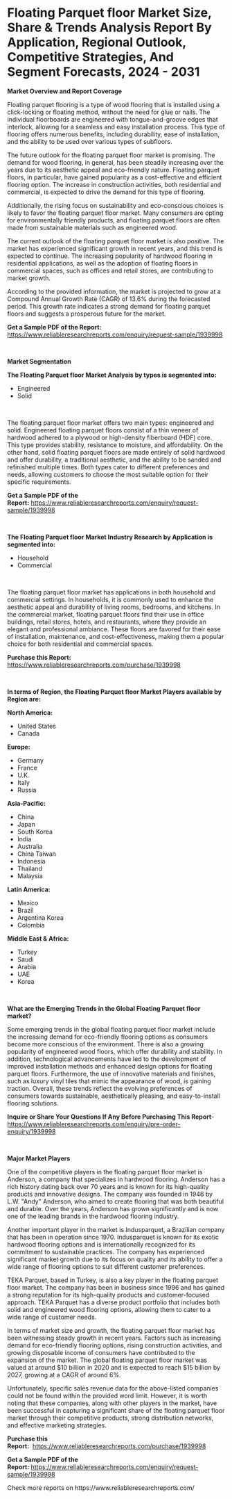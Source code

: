 <p><h1>Floating Parquet floor Market Size, Share & Trends Analysis Report By Application, Regional Outlook, Competitive Strategies, And Segment Forecasts, 2024 - 2031</h1></p><p><strong>Market Overview and Report Coverage</strong></p>
<p><p>Floating parquet flooring is a type of wood flooring that is installed using a click-locking or floating method, without the need for glue or nails. The individual floorboards are engineered with tongue-and-groove edges that interlock, allowing for a seamless and easy installation process. This type of flooring offers numerous benefits, including durability, ease of installation, and the ability to be used over various types of subfloors.</p><p>The future outlook for the floating parquet floor market is promising. The demand for wood flooring, in general, has been steadily increasing over the years due to its aesthetic appeal and eco-friendly nature. Floating parquet floors, in particular, have gained popularity as a cost-effective and efficient flooring option. The increase in construction activities, both residential and commercial, is expected to drive the demand for this type of flooring.</p><p>Additionally, the rising focus on sustainability and eco-conscious choices is likely to favor the floating parquet floor market. Many consumers are opting for environmentally friendly products, and floating parquet floors are often made from sustainable materials such as engineered wood.</p><p>The current outlook of the floating parquet floor market is also positive. The market has experienced significant growth in recent years, and this trend is expected to continue. The increasing popularity of hardwood flooring in residential applications, as well as the adoption of floating floors in commercial spaces, such as offices and retail stores, are contributing to market growth.</p><p>According to the provided information, the market is projected to grow at a Compound Annual Growth Rate (CAGR) of 13.6% during the forecasted period. This growth rate indicates a strong demand for floating parquet floors and suggests a prosperous future for the market.</p></p>
<p><strong>Get a Sample PDF of the Report:</strong> <a href="https://www.reliableresearchreports.com/enquiry/request-sample/1939998">https://www.reliableresearchreports.com/enquiry/request-sample/1939998</a></p>
<p>&nbsp;</p>
<p><strong>Market Segmentation</strong></p>
<p><strong>The Floating Parquet floor Market Analysis by types is segmented into:</strong></p>
<p><ul><li>Engineered</li><li>Solid</li></ul></p>
<p>&nbsp;</p>
<p><p>The floating parquet floor market offers two main types: engineered and solid. Engineered floating parquet floors consist of a thin veneer of hardwood adhered to a plywood or high-density fiberboard (HDF) core. This type provides stability, resistance to moisture, and affordability. On the other hand, solid floating parquet floors are made entirely of solid hardwood and offer durability, a traditional aesthetic, and the ability to be sanded and refinished multiple times. Both types cater to different preferences and needs, allowing customers to choose the most suitable option for their specific requirements.</p></p>
<p><strong>Get a Sample PDF of the Report:</strong>&nbsp;<a href="https://www.reliableresearchreports.com/enquiry/request-sample/1939998">https://www.reliableresearchreports.com/enquiry/request-sample/1939998</a></p>
<p>&nbsp;</p>
<p><strong>The Floating Parquet floor Market Industry Research by Application is segmented into:</strong></p>
<p><ul><li>Household</li><li>Commercial</li></ul></p>
<p>&nbsp;</p>
<p><p>The floating parquet floor market has applications in both household and commercial settings. In households, it is commonly used to enhance the aesthetic appeal and durability of living rooms, bedrooms, and kitchens. In the commercial market, floating parquet floors find their use in office buildings, retail stores, hotels, and restaurants, where they provide an elegant and professional ambiance. These floors are favored for their ease of installation, maintenance, and cost-effectiveness, making them a popular choice for both residential and commercial spaces.</p></p>
<p><strong>Purchase this Report:</strong>&nbsp; <a href="https://www.reliableresearchreports.com/purchase/1939998">https://www.reliableresearchreports.com/purchase/1939998</a></p>
<p>&nbsp;</p>
<p><strong>In terms of Region, the Floating Parquet floor Market Players available by Region are:</strong></p>
<p>
    <p> <strong> North America: </strong>
        <ul>
            <li>United States</li>
            <li>Canada</li>
        </ul>
        </p> 
    <p> <strong> Europe: </strong>
        <ul>
            <li>Germany</li>
            <li>France</li>
            <li>U.K.</li>
            <li>Italy</li>
            <li>Russia</li>
        </ul>
        </p> 
    <p> <strong> Asia-Pacific: </strong>
        <ul>
            <li>China</li>
            <li>Japan</li>
            <li>South Korea</li>
            <li>India</li>
            <li>Australia</li>
            <li>China Taiwan</li>
            <li>Indonesia</li>
            <li>Thailand</li>
            <li>Malaysia</li>
        </ul>
        </p> 
    <p> <strong> Latin America: </strong>
        <ul>
            <li>Mexico</li>
            <li>Brazil</li>
            <li>Argentina Korea</li>
            <li>Colombia</li>
        </ul>
        </p> 
    <p> <strong> Middle East & Africa: </strong>
        <ul>
            <li>Turkey</li>
            <li>Saudi</li>
            <li>Arabia</li>
            <li>UAE</li>
            <li>Korea</li>
        </ul>
    </p>
    </p>
<p>&nbsp;</p>
<p><strong>What are the Emerging Trends in the Global Floating Parquet floor market?</strong></p>
<p><p>Some emerging trends in the global floating parquet floor market include the increasing demand for eco-friendly flooring options as consumers become more conscious of the environment. There is also a growing popularity of engineered wood floors, which offer durability and stability. In addition, technological advancements have led to the development of improved installation methods and enhanced design options for floating parquet floors. Furthermore, the use of innovative materials and finishes, such as luxury vinyl tiles that mimic the appearance of wood, is gaining traction. Overall, these trends reflect the evolving preferences of consumers towards sustainable, aesthetically pleasing, and easy-to-install flooring solutions.</p></p>
<p><strong>Inquire or Share Your Questions If Any Before Purchasing This Report</strong>- <a href="https://www.reliableresearchreports.com/enquiry/pre-order-enquiry/1939998">https://www.reliableresearchreports.com/enquiry/pre-order-enquiry/1939998</a></p>
<p>&nbsp;</p>
<p><strong>Major Market Players</strong></p>
<p><p>One of the competitive players in the floating parquet floor market is Anderson, a company that specializes in hardwood flooring. Anderson has a rich history dating back over 70 years and is known for its high-quality products and innovative designs. The company was founded in 1946 by L.W. "Andy" Anderson, who aimed to create flooring that was both beautiful and durable. Over the years, Anderson has grown significantly and is now one of the leading brands in the hardwood flooring industry.</p><p>Another important player in the market is Indusparquet, a Brazilian company that has been in operation since 1970. Indusparquet is known for its exotic hardwood flooring options and is internationally recognized for its commitment to sustainable practices. The company has experienced significant market growth due to its focus on quality and its ability to offer a wide range of flooring options to suit different customer preferences.</p><p>TEKA Parquet, based in Turkey, is also a key player in the floating parquet floor market. The company has been in business since 1996 and has gained a strong reputation for its high-quality products and customer-focused approach. TEKA Parquet has a diverse product portfolio that includes both solid and engineered wood flooring options, allowing them to cater to a wide range of customer needs.</p><p>In terms of market size and growth, the floating parquet floor market has been witnessing steady growth in recent years. Factors such as increasing demand for eco-friendly flooring options, rising construction activities, and growing disposable income of consumers have contributed to the expansion of the market. The global floating parquet floor market was valued at around $10 billion in 2020 and is expected to reach $15 billion by 2027, growing at a CAGR of around 6%.</p><p>Unfortunately, specific sales revenue data for the above-listed companies could not be found within the provided word limit. However, it is worth noting that these companies, along with other players in the market, have been successful in capturing a significant share of the floating parquet floor market through their competitive products, strong distribution networks, and effective marketing strategies.</p></p>
<p><strong>Purchase this Report:</strong>&nbsp;&nbsp;<a href="https://www.reliableresearchreports.com/purchase/1939998">https://www.reliableresearchreports.com/purchase/1939998</a></p>
<p></p>
<p><strong>Get a Sample PDF of the Report:</strong>&nbsp;<a href="https://www.reliableresearchreports.com/enquiry/request-sample/1939998">https://www.reliableresearchreports.com/enquiry/request-sample/1939998</a></p>
<p>Check more reports on https://www.reliableresearchreports.com/</p>